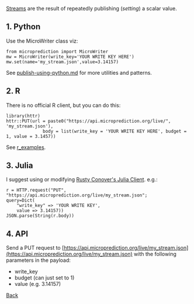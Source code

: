 [Streams](https://www.microprediction.org/browse_streams.html) are the result of repeatedly publishing (*setting*) a scalar value. 

## 1. Python
Use the MicroWriter class viz:

    from microprediction import MicroWriter
    mw = MicroWriter(write_key='YOUR WRITE KEY HERE')
    mw.set(name='my_stream.json',value=3.14157) 
    
See [publish-using-python.md](https://microprediction.github.io/microprediction/publish-using-python.html) for more utilities and patterns. 

## 2. R 
There is no official R client, but you can do this:

    library(httr)
    httr::PUT(url = paste0("https://api.microprediction.org/live/", 'my_stream.json'),
                  body = list(write_key = 'YOUR WRITE KEY HERE', budget = 1, value = 3.1457))
       
See [r_examples](https://github.com/microprediction/microprediction/tree/master/r_examples). 

## 3. Julia 
I suggest using or modifying [Rusty Conover's Julia Client](https://github.com/rustyconover/Microprediction/blob/master/src/Microprediction.jl). e.g.:

    r = HTTP.request("PUT", "https://api.microprediction.org/live/my_stream.json";
    query=Dict(
        "write_key" => 'YOUR WRITE KEY',
        value => 3.14157))
    JSON.parse(String(r.body))
    
## 4. API 

Send a PUT request to [https://api.microprediction.org/live/my_stream.json](https://api.microprediction.org/live/my_stream.json) with the following parameters in the payload:

   - write_key
   - budget (can just set to 1)
   - value (e.g. 3.14157)


[Back](https://microprediction.github.io/microprediction/)
